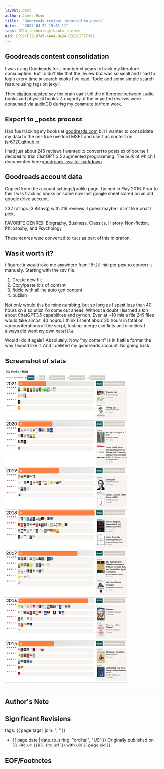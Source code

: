 ```yaml
---
layout: post
author: James Rowe
title:  "Goodreads reviews imported to posts"
date:   "2024-04-22 19:31:11"
tags: 2024 technology books review
uid: EF99CF29-D745-4AA4-BA64-DB12E7F7F361
---
```


## Goodreads content consolidation

I was using Goodreads for a number of years to track my literature consumption. But I didn't like that the review box was so small and I had to login every time to search books I've read. Todo: add some simple search feature using tags on jekyll.

They [citation needed](https://xkcd.com/285/) say the brain can't tell the difference between audio books and physical books. A majority of the imported reviews were consumed via audioCD during my commute to/from work.

## Export to _posts process

Had fun tracking my books at [goodreads.com](https://www.goodreads.com) but I wanted to consolidate my data to the one true overlord MSFT and use it as content on [jsr6720.github.io](https://github.com/jsr6720/jsr6720.github.io).

I had just about 245 reviews I wanted to convert to posts so of course I decided to trial ChatGPT 3.5 augmented programming. The bulk of which I documented here [goodreads-csv-to-markdown](https://github.com/jsr6720/goodreads-csv-to-md/tree/main)

## Goodreads account data

Copied from the account settings/profile page. I joined in May 2016. Prior to this I was tracking books on some now lost google sheet stored on an old google drive account.

232 ratings (3.88 avg) with 219 reviews. I guess maybe I don't like what I pick.

FAVORITE GENRES: Biography, Business, Classics, History, Non-fiction, Philosophy, and Psychology

These genres were converted to `tags` as part of this migration.

## Was it worth it?

I figured it would take me anywhere from 15-20 min per post to convert it manually. Starting with the csv file.

1. Create new file
2. Copy/paste lots of content
3. fiddle with all the auto gen content
4. publish

Not only would this be mind numbing, but so long as I spent less than 40 hours on a solution I'd come out ahead. Without a doubt I learned a ton about ChatGPT3.5 capabilities and python. Even at ~10 min a file 245 files would take almost 40 hours. I think I spent about 20 hours in total on various iterations of the script, testing, merge conflicts and niceities. I always did want my own `Makefile`.

Would I do it again? Absolutely. Now "my content" is in flatfile format the way I would like it. And I deleted my goodreads account. No going back.

## Screenshot of stats

![good read stats from account overview page](/assets/posts-images/goodread-stats.png)

---

## Author's Note



## Significant Revisions

tags: {{ page.tags | join: ", " }} <!-- todo move this somewhere -->

- {{ page.date | date_to_string: "ordinal", "US" }} Originally published on [{{ site.url }}]({{ site.url }}) with uid {{ page.uid }}

## EOF/Footnotes
